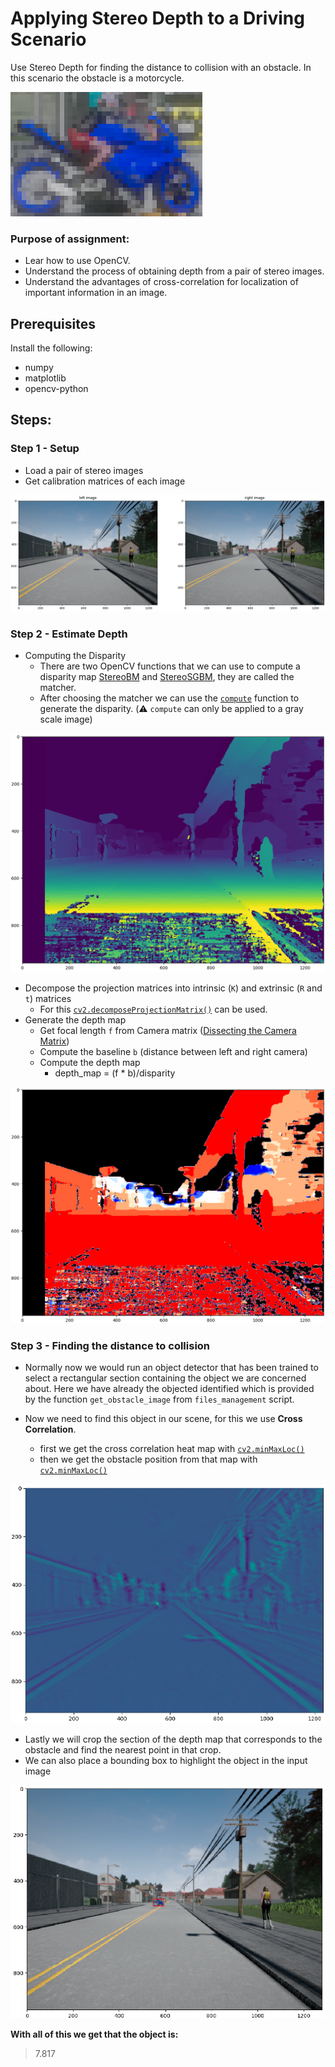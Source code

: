 # Applying Stereo Depth to a Driving Scenario

Use Stereo Depth for finding the distance to collision with an obstacle.
In this scenario the obstacle is a motorcycle.

![](images/motorcycle.png)

### Purpose of assignment:

- Lear how to use OpenCV.
- Understand the process of obtaining depth from a pair of stereo images.
- Understand the advantages of cross-correlation for localization of important information in an image.

## Prerequisites

Install the following:

- numpy
- matplotlib
- opencv-python

## Steps:

### Step 1 - Setup

- Load a pair of stereo images
- Get calibration matrices of each image

![](images/stereo_images.png)

### Step 2 - Estimate Depth

- Computing the Disparity
  - There are two OpenCV functions that we can use to compute a disparity map [StereoBM](https://docs.opencv.org/3.4.3/d9/dba/classcv_1_1StereoBM.html) and [StereoSGBM](https://docs.opencv.org/3.4.3/d2/d85/classcv_1_1StereoSGBM.html), they are called the matcher.
  - After choosing the matcher we can use the [`compute`](https://docs.opencv.org/3.4.3/d2/d6e/classcv_1_1StereoMatcher.html#a03f7087df1b2c618462eb98898841345) function to generate the disparity. (:warning: `compute` can only be applied to a gray scale image)

![](images/disparity.png)

- Decompose the projection matrices into intrinsic (`K`) and extrinsic (`R` and `t`) matrices
  - For this [`cv2.decomposeProjectionMatrix()`](https://docs.opencv.org/3.4.3/d9/d0c/group__calib3d.html#gaaae5a7899faa1ffdf268cd9088940248) can be used.
- Generate the depth map
  - Get focal length `f` from Camera matrix ([Dissecting the Camera Matrix](http://ksimek.github.io/2013/08/13/intrinsic/))
  - Compute the baseline `b` (distance between left and right camera)
  - Compute the depth map
    - depth_map = (f \* b)/disparity

![](images/depth_map.png)

### Step 3 - Finding the distance to collision

- Normally now we would run an object detector that has been trained to select a rectangular section containing the object we are concerned about. Here we have already the objected identified which is provided by the function `get_obstacle_image` from `files_management` script.
- Now we need to find this object in our scene, for this we use **Cross Correlation**.

  - first we get the cross correlation heat map with [`cv2.minMaxLoc()`](https://docs.opencv.org/3.4.3/d2/de8/group__core__array.html#ga8873b86a29c5af51cafdcee82f8150a7)
  - then we get the obstacle position from that map with [`cv2.minMaxLoc()`](https://docs.opencv.org/3.4.3/d2/de8/group__core__array.html#ga8873b86a29c5af51cafdcee82f8150a7)

![](images/heat_map.png)

- Lastly we will crop the section of the depth map that corresponds to the obstacle and find the nearest point in that crop.
- We can also place a bounding box to highlight the object in the input image

![](images/bounding_box.png)

**With all of this we get that the object is:**

> 7.817

